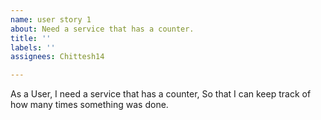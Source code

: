 ```yaml
---
name: user story 1
about: Need a service that has a counter.
title: ''
labels: ''
assignees: Chittesh14

---
```


As a User, I need a service that has a counter, So that I can keep track of how many times something was done.
